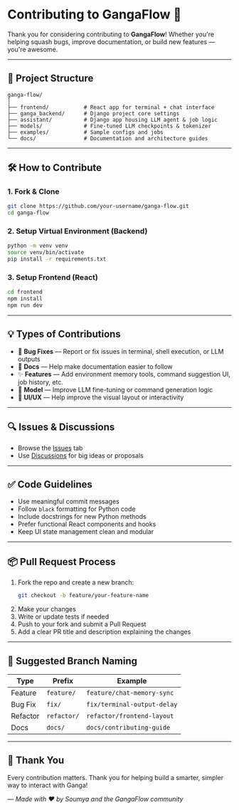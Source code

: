# Contributing to GangaFlow 🚀

Thank you for considering contributing to **GangaFlow**! Whether you're helping squash bugs, improve documentation, or build new features — you're awesome.

---

## 🧱 Project Structure

```
ganga-flow/
│
├── frontend/           # React app for terminal + chat interface
├── ganga_backend/      # Django project core settings
├── assistant/          # Django app housing LLM agent & job logic
├── models/             # Fine-tuned LLM checkpoints & tokenizer
├── examples/           # Sample configs and jobs
└── docs/               # Documentation and architecture guides
```

---

## 🛠️ How to Contribute

### 1. Fork & Clone

```bash
git clone https://github.com/your-username/ganga-flow.git
cd ganga-flow
```

### 2. Setup Virtual Environment (Backend)

```bash
python -m venv venv
source venv/bin/activate
pip install -r requirements.txt
```

### 3. Setup Frontend (React)

```bash
cd frontend
npm install
npm run dev
```

---

## 💡 Types of Contributions

- 🐛 **Bug Fixes** — Report or fix issues in terminal, shell execution, or LLM outputs  
- 📖 **Docs** — Help make documentation easier to follow  
- ✨ **Features** — Add environment memory tools, command suggestion UI, job history, etc.  
- 🔬 **Model** — Improve LLM fine-tuning or command generation logic  
- 🎨 **UI/UX** — Help improve the visual layout or interactivity  

---

## 🔍 Issues & Discussions

- Browse the [Issues](https://github.com/your-repo/ganga-flow/issues) tab  
- Use [Discussions](https://github.com/your-repo/ganga-flow/discussions) for big ideas or proposals  

---

## ✅ Code Guidelines

- Use meaningful commit messages  
- Follow `black` formatting for Python code  
- Include docstrings for new Python methods  
- Prefer functional React components and hooks  
- Keep UI state management clean and modular  

---

## 📦 Pull Request Process

1. Fork the repo and create a new branch:  
   ```bash
   git checkout -b feature/your-feature-name
   ```
2. Make your changes  
3. Write or update tests if needed  
4. Push to your fork and submit a Pull Request  
5. Add a clear PR title and description explaining the changes  

---

## 📁 Suggested Branch Naming

| Type      | Prefix         | Example                      |
|-----------|----------------|------------------------------|
| Feature   | `feature/`     | `feature/chat-memory-sync`   |
| Bug Fix   | `fix/`         | `fix/terminal-output-delay`  |
| Refactor  | `refactor/`    | `refactor/frontend-layout`   |
| Docs      | `docs/`        | `docs/contributing-guide`    |

---

## 🙏 Thank You

Every contribution matters. Thank you for helping build a smarter, simpler way to interact with Ganga!

—
*Made with ❤️ by Soumya and the GangaFlow community*
